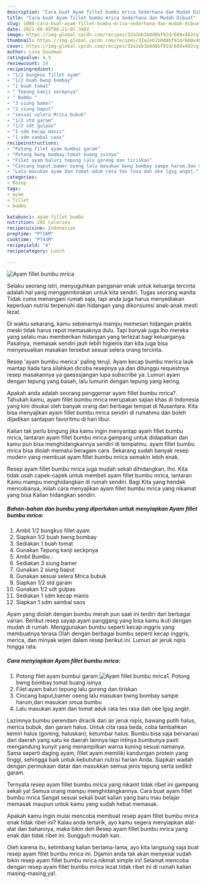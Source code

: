 ```yaml
---
description: "Cara buat Ayam fillet bumbu mrica Sederhana dan Mudah Dibuat"
title: "Cara buat Ayam fillet bumbu mrica Sederhana dan Mudah Dibuat"
slug: 1008-cara-buat-ayam-fillet-bumbu-mrica-sederhana-dan-mudah-dibuat
date: 2021-06-05T06:21:07.340Z
image: https://img-global.cpcdn.com/recipes/32a2eb1b0d8bf91d/680x482cq70/ayam-fillet-bumbu-mrica-foto-resep-utama.jpg
thumbnail: https://img-global.cpcdn.com/recipes/32a2eb1b0d8bf91d/680x482cq70/ayam-fillet-bumbu-mrica-foto-resep-utama.jpg
cover: https://img-global.cpcdn.com/recipes/32a2eb1b0d8bf91d/680x482cq70/ayam-fillet-bumbu-mrica-foto-resep-utama.jpg
author: Lina Goodman
ratingvalue: 4.5
reviewcount: 14
recipeingredient:
- "1/2 bungkus fillet ayam"
- "1/2 buah bwng bombay"
- "1 buah tomat"
- " Tepung kanji seckpnya"
- " Bumbu "
- "3 siung bamer"
- "2 siung baput"
- "sesuai selera Mrica bubuk"
- "1/2 std garam"
- "1/2 sdt gulpas"
- "1 sdm kecap manis"
- "1 sdm sambal saos"
recipeinstructions:
- "Potong filet ayam bumbui garam"
- "Potong bwng bombay.tomat buang isinya"
- "Filet ayam baluri tepung lalu goreng dan tiriskan"
- "Cincang baput,bamer oseng lalu masukan bwng bombay sampe harum,dan masukan smua bumbu"
- "Lalu masukan ayam dan tomat aduk rata tes rasa dah oke lgsg angkt."
categories:
- Resep
tags:
- ayam
- fillet
- bumbu

katakunci: ayam fillet bumbu 
nutrition: 201 calories
recipecuisine: Indonesian
preptime: "PT16M"
cooktime: "PT43M"
recipeyield: "4"
recipecategory: Lunch

---
```



![Ayam fillet bumbu mrica](https://img-global.cpcdn.com/recipes/32a2eb1b0d8bf91d/680x482cq70/ayam-fillet-bumbu-mrica-foto-resep-utama.jpg)

Selaku seorang istri, menyuguhkan panganan enak untuk keluarga tercinta adalah hal yang menggembirakan untuk kita sendiri. Tugas seorang  wanita Tidak cuma menangani rumah saja, tapi anda juga harus menyediakan keperluan nutrisi terpenuhi dan hidangan yang dikonsumsi anak-anak mesti lezat.

Di waktu  sekarang, kamu sebenarnya mampu memesan hidangan praktis meski tidak harus repot memasaknya dulu. Tapi banyak juga lho mereka yang selalu mau memberikan hidangan yang terlezat bagi keluarganya. Pasalnya, memasak sendiri jauh lebih higienis dan kita juga bisa menyesuaikan masakan tersebut sesuai selera orang tercinta. 

Resep &#39;ayam bumbu merica&#39; paling teruji. Ayam kecap bumbu merica lauk mantap tiada tara.silahkan dicoba resepnya ya.dan ditunggu requestnya resep masakannya ya gaesssjangan lupa subscribe ya. Lumuri ayam dengan tepung yang basah, lalu lumurin dengan tepung yang kering.

Apakah anda adalah seorang penggemar ayam fillet bumbu mrica?. Tahukah kamu, ayam fillet bumbu mrica merupakan sajian khas di Indonesia yang kini disukai oleh banyak orang dari berbagai tempat di Nusantara. Kita bisa menyajikan ayam fillet bumbu mrica sendiri di rumahmu dan boleh dijadikan santapan favoritmu di hari libur.

Kalian tak perlu bingung jika kamu ingin menyantap ayam fillet bumbu mrica, lantaran ayam fillet bumbu mrica gampang untuk didapatkan dan kamu pun bisa menghidangkannya sendiri di tempatmu. ayam fillet bumbu mrica bisa diolah memalui beragam cara. Sekarang sudah banyak resep modern yang membuat ayam fillet bumbu mrica semakin lebih enak.

Resep ayam fillet bumbu mrica juga mudah sekali dihidangkan, lho. Kita tidak usah capek-capek untuk membeli ayam fillet bumbu mrica, lantaran Kamu mampu menghidangkan di rumah sendiri. Bagi Kita yang hendak mencobanya, inilah cara menyajikan ayam fillet bumbu mrica yang nikamat yang bisa Kalian hidangkan sendiri.

<!--inarticleads1-->

##### Bahan-bahan dan bumbu yang diperlukan untuk menyiapkan Ayam fillet bumbu mrica:

1. Ambil 1/2 bungkus fillet ayam
1. Siapkan 1/2 buah bwng bombay
1. Sediakan 1 buah tomat
1. Gunakan  Tepung kanji seckpnya
1. Ambil  Bumbu :
1. Sediakan 3 siung bamer
1. Gunakan 2 siung baput
1. Gunakan sesuai selera Mrica bubuk
1. Siapkan 1/2 std garam
1. Gunakan 1/2 sdt gulpas
1. Sediakan 1 sdm kecap manis
1. Siapkan 1 sdm sambal saos


Ayam yang diolah dengan bumbu merah pun saat ini terdiri dari berbagai varian. Berikut resep sayap ayam panggang yang bisa kamu ikuti dengan mudah di rumah. Menggunakan bumbu seperti kecap inggris yang membuatnya terasa Olah dengan berbagai bumbu seperti kecap inggris, merica, dan minyak wijen dalam resep berikut ini. Lumuri air jeruk nipis hingga rata. 

<!--inarticleads2-->

##### Cara menyiapkan Ayam fillet bumbu mrica:

1. Potong filet ayam bumbui garam
<img src="https://img-global.cpcdn.com/steps/fc216f22ee3236ec/160x128cq70/ayam-fillet-bumbu-mrica-langkah-memasak-1-foto.jpg" alt="Ayam fillet bumbu mrica">1. Potong bwng bombay.tomat buang isinya
1. Filet ayam baluri tepung lalu goreng dan tiriskan
1. Cincang baput,bamer oseng lalu masukan bwng bombay sampe harum,dan masukan smua bumbu
1. Lalu masukan ayam dan tomat aduk rata tes rasa dah oke lgsg angkt.


Lazimnya bumbu perendam diracik dari air jeruk nipis, bawang putih halus, merica bubuk, dan garam halus. Untuk cita rasa beda, coba tambahkan kemiri halus (goreng, haluskan), ketumbar halus. Bumbu bisa saja bervariasi dari daerah yang satu ke daerah lainnya tapi intinya bumbunya pasti mengandung kunyit yang menampilkan warna kuning sesuai namanya. Sama seperti daging ayam, fillet ayam memiliki kandungan protein yang tinggi, sehingga baik untuk kebutuhan nutrisi harian Anda. Siapkan wadah dengan permukaan datar dan masukkan semua jenis tepung serta sedikit garam. 

Ternyata resep ayam fillet bumbu mrica yang nikamt tidak ribet ini gampang sekali ya! Semua orang mampu menghidangkannya. Cara buat ayam fillet bumbu mrica Sangat sesuai sekali buat kalian yang baru mau belajar memasak maupun untuk kamu yang sudah hebat memasak.

Apakah kamu ingin mulai mencoba membuat resep ayam fillet bumbu mrica enak tidak ribet ini? Kalau anda tertarik, ayo kamu segera menyiapkan alat-alat dan bahannya, maka bikin deh Resep ayam fillet bumbu mrica yang enak dan tidak ribet ini. Sungguh mudah kan. 

Oleh karena itu, ketimbang kalian berlama-lama, ayo kita langsung saja buat resep ayam fillet bumbu mrica ini. Dijamin anda tak akan menyesal sudah bikin resep ayam fillet bumbu mrica nikmat simple ini! Selamat mencoba dengan resep ayam fillet bumbu mrica lezat tidak ribet ini di rumah kalian masing-masing,ya!.

